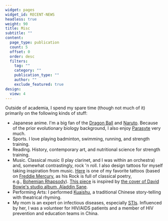 ```yaml
---
widget: pages
widget_id: RECENT-NEWS
headless: true
weight: 90
title: Misc
subtitle: ""
content:
  page_type: publication
  count: 5
  offset: 0
  order: desc
  filters:
    tag: ""
    category: ""
    publication_type: ""
    author: ""
    exclude_featured: true
design:
  view: 4
---
```

Outside of academia, I spend my spare time (though not much of it) primarily on the following kinds of stuff:

* Japanese anime. I'm a big fan of the [Dragon Ball](https://en.dragon-ball-official.com/) and [Naruto](https://en.wikipedia.org/wiki/Naruto). Because of the prior evolutionary biology background, I also enjoy [Parasyte](https://www.netflix.com/title/80191008) very much.
* Sports. I love playing badminton, swimming, running, and strength training.
* Reading. History, contemporary art, and nutritional science for strength training.
* Music. Classical music (I play clarinet, and I was within an orchestra) and, somewhat contrastingly, rock 'n roll. I also design tattoos for myself taking inspiration from music. [Here](https://www.dropbox.com/s/g2midsxj7ft6u6g/tattoo.png?dl=0) is one of my favorite tattoos (based on [Freddie Mercury](http://www.freddiemercury.com/en/biography), as his Rock is full of classical poetry, e.g., [Bohemian Rhapsody](https://www.classicfm.com/discover-music/latest/bohemian-rhapsody-classical-playlist/)). [This piece](https://www.dropbox.com/s/wi6yjbjyb5x4jrn/david_bowie.png?dl=0) is inspired by [the cover of David Bowie's studio album, Aladdin Sane](https://www.amateurphotographer.co.uk/technique/interviews/greatest-album-cover-photography-aladdin-sane-by-david-bowie-142479).
* Performing Arts: I performed [Kuaishu](http://en.chinaculture.org/gb/en_artqa/2003-09/24/content_40124.htm), a traditional Chinese story-telling with theatrical rhyming.
* My mom is an expert on infectious diseases, especially [STIs](https://www.who.int/news-room/fact-sheets/detail/sexually-transmitted-infections-(stis)). Influenced by her, I was a volunteer for HIV/AIDS patients and a member of HIV prevention and education teams in China.